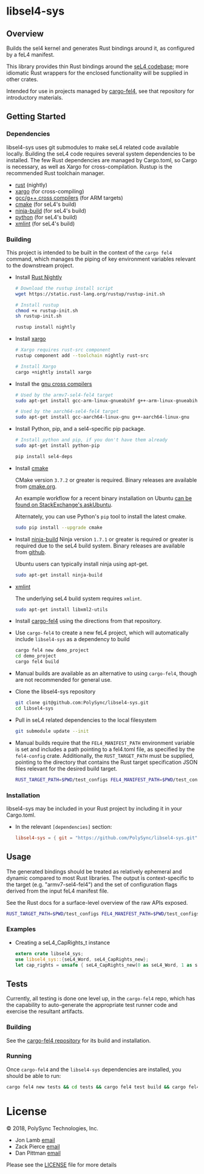 # libsel4-sys

## Overview

Builds the sel4 kernel and generates Rust bindings around it,
as configured by a feL4 manifest.

This library provides thin Rust bindings around the [seL4 codebase](https://github.com/seL4/seL4);
more idiomatic Rust wrappers for the enclosed functionality will be supplied in other crates.

Intended for use in projects managed by
[cargo-fel4](https://github.com/PolySync/cargo-fel4), see that repository
for introductory materials.

## Getting Started

### Dependencies

libsel4-sys uses git submodules to make seL4 related code available
locally. Building the seL4 code requires several system dependencies
to be installed. The few Rust dependencies are managed by Cargo.toml,
so Cargo is necessary, as well as Xargo for cross-compilation. Rustup
is the recommended Rust toolchain manager.

* [rust](https://github.com/rust-lang-nursery/rustup.rs) (nightly)
* [xargo](https://github.com/japaric/xargo) (for cross-compiling)
* [gcc/g++ cross compilers](https://gcc.gnu.org/) (for ARM targets)
* [cmake](https://cmake.org/download/) (for seL4's build)
* [ninja-build](https://ninja-build.org/) (for seL4's build)
* [python](https://python.org/) (for seL4's build)
* [xmlint](http://xmlsoft.org/xmllint.html) (for seL4's build)

### Building

This project is intended to be built in the context of the `cargo fel4` command, which manages
the piping of key environment variables relevant to the downstream project.

* Install [Rust Nightly](https://github.com/rust-lang-nursery/rustup.rs)
  ```bash
  # Download the rustup install script
  wget https://static.rust-lang.org/rustup/rustup-init.sh
  
  # Install rustup
  chmod +x rustup-init.sh
  sh rustup-init.sh
  
  rustup install nightly
  ```
* Install [xargo](https://github.com/japaric/xargo)
  ```bash
  # Xargo requires rust-src component
  rustup component add --toolchain nightly rust-src
  
  # Install Xargo
  cargo +nightly install xargo
  ```
* Install the [gnu cross compilers](https://gcc.gnu.org/)
  ```bash
  # Used by the armv7-sel4-fel4 target
  sudo apt-get install gcc-arm-linux-gnueabihf g++-arm-linux-gnueabihf
  
  # Used by the aarch64-sel4-fel4 target
  sudo apt-get install gcc-aarch64-linux-gnu g++-aarch64-linux-gnu
  ```
* Install Python, pip, and a sel4-specific pip package.
  ```bash
  # Install python and pip, if you don't have them already
  sudo apt-get install python-pip
  
  pip install sel4-deps
  ```
* Install [cmake](https://cmake.org/download/)
  
  CMake version `3.7.2` or greater is required.
  Binary releases are available from [cmake.org](https://cmake.org/download/).
  
  An example workflow for a recent binary installation on Ubuntu
  [can be found on StackExchange's askUbuntu](https://askubuntu.com/questions/355565/how-do-i-install-the-latest-version-of-cmake-from-the-command-line/865294#865294).
  
  Alternately, you can use Python's `pip` tool to install the latest cmake.
  ```bash
  sudo pip install --upgrade cmake
  ```
* Install [ninja-build](https://ninja-build.org/)
  Ninja version `1.7.1` or greater is required or greater is required due to the seL4 build system.
  Binary releases are available from [github](https://github.com/ninja-build/ninja/releases).
  
  Ubuntu users can typically install ninja using apt-get.
  
  ```bash
  sudo apt-get install ninja-build
  ```
* [xmlint](http://xmlsoft.org/xmllint.html)
  
  The underlying seL4 build system requires `xmlint`.
  
  ```bash
  sudo apt-get install libxml2-utils
  ```
* Install [cargo-fel4](https://github.com/PolySync/cargo-fel4) using the directions from that repository.
* Use `cargo-fel4` to create a new feL4 project, which will automatically include `libsel4-sys` as a dependency to build
  ```bash
  cargo fel4 new demo_project
  cd demo_project
  cargo fel4 build
  ```
* Manual builds are available as an alternative to using `cargo-fel4`, though are not recommended for general use.
* Clone the libsel4-sys repository
  ```bash
  git clone git@github.com:PolySync/libsel4-sys.git
  cd libsel4-sys
  ```
* Pull in seL4 related dependencies to the local filesystem
  ```bash
  git submodule update --init
  ```
* Manual builds require that the `FEL4_MANIFEST_PATH` environment variable is set and
  includes a path pointing to a fel4.toml file, as specified by the `fel4-config` crate.
  Additionally, the `RUST_TARGET_PATH` must be supplied, pointing to the directory that
  contains the Rust target specification JSON files relevant for the desired build target.
  ```bash
  RUST_TARGET_PATH=$PWD/test_configs FEL4_MANIFEST_PATH=$PWD/test_configs/fel4.toml xargo rustc --target x86_64-sel4-fel4 -vv
  ```

### Installation

libsel4-sys may be included in your Rust project by including it in your Cargo.toml.

* In the relevant `[dependencies]` section:
  ```toml
  libsel4-sys = { git = "https://github.com/PolySync/libsel4-sys.git", branch = "master" }
  ```

## Usage

The generated bindings should be treated as relatively ephemeral and dynamic compared
to most Rust libraries. The output is context-specific to the target (e.g. "armv7-sel4-fel4")
and the set of configuration flags derived from the input feL4 manifest file.

See the Rust docs for a surface-level overview of the raw APIs exposed.

```bash
RUST_TARGET_PATH=$PWD/test_configs FEL4_MANIFEST_PATH=$PWD/test_configs/fel4.toml xargo doc --target x86_64-sel4-fel4 -vv
```

### Examples

* Creating a seL4_CapRights_t instance
  ```rust
  extern crate libsel4_sys;
  use libsel4_sys::{seL4_Word, seL4_CapRights_new};
  let cap_rights = unsafe { seL4_CapRights_new(0 as seL4_Word, 1 as seL4_Word, 0 as seL4_Word); };
  ```

## Tests

Currently, all testing is done one level up, in the `cargo-fel4` repo,
which has the capability to auto-generate the appropriate test runner
code and exercise the resultant artifacts.

### Building

See the [cargo-fel4 repository](https://github.com/PolySync/cargo-fel4) for its
build and installation. 

### Running

Once `cargo-fel4` and the `libsel4-sys` dependencies are installed, you should be able to run:

```bash
cargo fel4 new tests && cd tests && cargo fel4 test build && cargo fel4 test simulate
```

# License

© 2018, PolySync Technologies, Inc.

* Jon Lamb [email](mailto:jlamb@polysync.io)
* Zack Pierce [email](mailto:zpierce@polysync.io)
* Dan Pittman [email](mailto:dpittman@polysync.io)

Please see the [LICENSE](./LICENSE) file for more details

